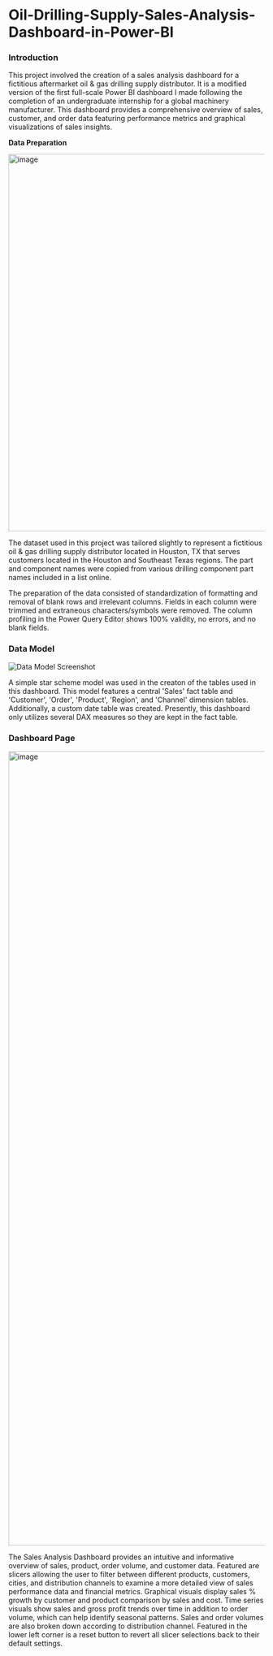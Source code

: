 # Oil-Drilling-Supply-Sales-Analysis-Dashboard-in-Power-BI

### Introduction

This project involved the creation of a sales analysis dashboard for a fictitious aftermarket oil & gas drilling supply distributor. It is a modified version of the first full-scale Power BI dashboard I made following the completion of an undergraduate internship for a global machinery manufacturer. This dashboard provides a comprehensive overview of sales, customer, and order data featuring performance metrics and graphical visualizations of sales insights.

**Data Preparation**

<img width="743" alt="image" src="https://github.com/rcfrazier127/Oil-Drilling-Supply-Sales-Dashboard-Power-BI/assets/63532077/48368b98-71c4-45d9-9e39-4bdbc231bdac">

The dataset used in this project was tailored slightly to represent a fictitious oil & gas drilling supply distributor located in Houston, TX that serves customers located in the Houston and Southeast Texas regions. The part and component names were copied from various drilling component part names included in a list online. 

The preparation of the data consisted of standardization of formatting and removal of blank rows and irrelevant columns. Fields in each column were trimmed and extraneous characters/symbols were removed. The column profiling in the Power Query Editor shows 100% validity, no errors, and no blank fields.

### Data Model

![Data Model Screenshot](https://github.com/rcfrazier127/Sales-Analysis-Dashboard-Power-BI/assets/63532077/24312a2a-472d-45df-b389-6df88ecb926b)

A simple star scheme model was used in the creaton of the tables used in this dashboard. This model features a central 'Sales' fact table and 'Customer', 'Order', 'Product', 'Region', and 'Channel' dimension tables. Additionally, a custom date table was created. Presently, this dashboard only utilizes several DAX measures so they are kept in the fact table.

### Dashboard Page

<img width="1564" alt="image" src="https://github.com/rcfrazier127/Oil-Drilling-Supply-Sales-Dashboard-in-Power-BI/assets/63532077/ad67f964-8cc3-4cf9-9c0f-aae767cce80a">

The Sales Analysis Dashboard provides an intuitive and informative overview of sales, product, order volume, and customer data. Featured are slicers allowing the user to filter between different products, customers, cities, and distribution channels to examine a more detailed view of sales performance data and financial metrics. Graphical visuals display sales % growth by customer and product comparison by sales and cost. Time series visuals show sales and gross profit trends over time in addition to order volume, which can help identify seasonal patterns. Sales and order volumes are also broken down according to distribution channel. Featured in the lower left corner is a reset button to revert all slicer selections back to their default settings.
